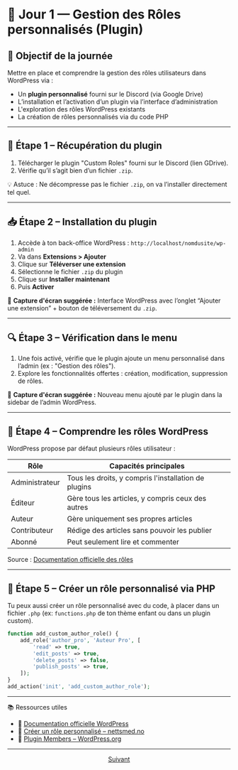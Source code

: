 # 📅 Jour 1 — Gestion des Rôles personnalisés (Plugin)

## 🎯 Objectif de la journée
Mettre en place et comprendre la gestion des rôles utilisateurs dans WordPress via :
- Un **plugin personnalisé** fourni sur le Discord (via Google Drive)
- L’installation et l’activation d’un plugin via l’interface d’administration
- L'exploration des rôles WordPress existants
- La création de rôles personnalisés via du code PHP

---

## 🔧 Étape 1 – Récupération du plugin

1. Télécharger le plugin "Custom Roles" fourni sur le Discord (lien GDrive).
2. Vérifie qu’il s’agit bien d’un fichier `.zip`.

💡 Astuce : Ne décompresse pas le fichier `.zip`, on va l’installer directement tel quel.

---

## 📥 Étape 2 – Installation du plugin

1. Accède à ton back-office WordPress : `http://localhost/nomdusite/wp-admin`
2. Va dans **Extensions > Ajouter**
3. Clique sur **Téléverser une extension**
4. Sélectionne le fichier `.zip` du plugin
5. Clique sur **Installer maintenant**
6. Puis **Activer**

📸 **Capture d'écran suggérée :** Interface WordPress avec l’onglet “Ajouter une extension” + bouton de téléversement du `.zip`.

---

## 🔍 Étape 3 – Vérification dans le menu

1. Une fois activé, vérifie que le plugin ajoute un menu personnalisé dans l’admin (ex : "Gestion des rôles").
2. Explore les fonctionnalités offertes : création, modification, suppression de rôles.

📸 **Capture d'écran suggérée :** Nouveau menu ajouté par le plugin dans la sidebar de l’admin WordPress.

---

## 👥 Étape 4 – Comprendre les rôles WordPress

WordPress propose par défaut plusieurs rôles utilisateur :

| Rôle             | Capacités principales                          |
|------------------|-------------------------------------------------|
| Administrateur   | Tous les droits, y compris l'installation de plugins |
| Éditeur          | Gère tous les articles, y compris ceux des autres |
| Auteur           | Gère uniquement ses propres articles            |
| Contributeur     | Rédige des articles sans pouvoir les publier    |
| Abonné           | Peut seulement lire et commenter                |

Source : [Documentation officielle des rôles](https://wordpress.org/documentation/article/roles-and-capabilities/)

---

## 🧪 Étape 5 – Créer un rôle personnalisé via PHP

Tu peux aussi créer un rôle personnalisé avec du code, à placer dans un fichier `.php` (ex: `functions.php` de ton thème enfant ou dans un plugin custom).

```php
function add_custom_author_role() {
    add_role('author_pro', 'Auteur Pro', [
        'read' => true,
        'edit_posts' => true,
        'delete_posts' => false,
        'publish_posts' => true,
    ]);
}
add_action('init', 'add_custom_author_role');
```

---

📚 Ressources utiles

* 🔗 [Documentation officielle WordPress](https://wordpress.org/documentation/)
* 🔗 [Créer un rôle personnalisé – nettsmed.no](https://nettsmed.no/creating-custom-user-role-inwordpress/#example-1-adding-a-author-pro-custom-user-role-in-word-press)
* 🔗 [Plugin Members – WordPress.org](https://wordpress.org/plugins/members/)

---

<p align="center">
  <a href="customJs-et-CSS.md">Suivant</a>
</p>
